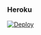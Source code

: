 ### Heroku
[![Deploy](https://www.herokucdn.com/deploy/button.svg)](https://heroku.com/deploy?template=https://github.com/hrisbel/test) 
